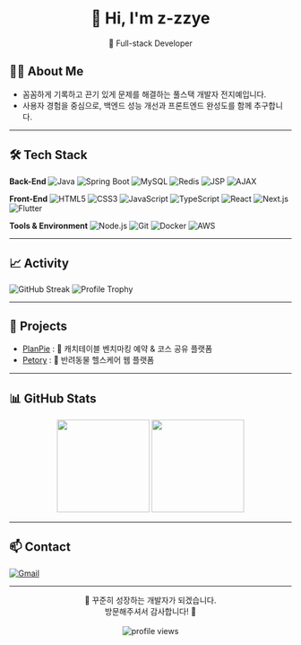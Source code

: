 <h1 align="center">👋 Hi, I'm z-zzye</h1>
<p align="center">
  🚀 Full-stack Developer
</p>

## 👩‍💻 About Me
- 꼼꼼하게 기록하고 끈기 있게 문제를 해결하는 풀스택 개발자 전지예입니다.
- 사용자 경험을 중심으로, 백엔드 성능 개선과 프론트엔드 완성도를 함께 추구합니다.

---

## 🛠 Tech Stack

**Back-End**
![Java](https://img.shields.io/badge/Java-007396?style=flat&logo=openjdk&logoColor=white)
![Spring Boot](https://img.shields.io/badge/Spring%20Boot-6DB33F?style=flat&logo=springboot&logoColor=white)
![MySQL](https://img.shields.io/badge/MySQL-4479A1?style=flat&logo=mysql&logoColor=white)
![Redis](https://img.shields.io/badge/Redis-D82C20?style=flat&logo=redis&logoColor=white)
![JSP](https://img.shields.io/badge/JSP-F8DC75?style=flat&logo=apachetomcat&logoColor=black)
![AJAX](https://img.shields.io/badge/AJAX-005571?style=flat&logoColor=white)

**Front-End**
![HTML5](https://img.shields.io/badge/HTML5-E34F26?style=flat&logo=html5&logoColor=white)
![CSS3](https://img.shields.io/badge/CSS3-1572B6?style=flat&logo=css3&logoColor=white)
![JavaScript](https://img.shields.io/badge/JavaScript-F7DF1E?style=flat&logo=javascript&logoColor=black)
![TypeScript](https://img.shields.io/badge/TypeScript-3178C6?style=flat&logo=typescript&logoColor=white)
![React](https://img.shields.io/badge/React-61DAFB?style=flat&logo=react&logoColor=black)
![Next.js](https://img.shields.io/badge/Next.js-000000?style=flat&logo=nextdotjs&logoColor=white)
![Flutter](https://img.shields.io/badge/Flutter-02569B?style=flat&logo=flutter&logoColor=white)

**Tools & Environment**
![Node.js](https://img.shields.io/badge/Node.js-339933?style=flat&logo=nodedotjs&logoColor=white)
![Git](https://img.shields.io/badge/Git-F05032?style=flat&logo=git&logoColor=white)
![Docker](https://img.shields.io/badge/Docker-2496ED?style=flat&logo=docker&logoColor=white)
![AWS](https://img.shields.io/badge/AWS-232F3E?style=flat&logo=amazonaws&logoColor=white)

---

## 📈 Activity
![GitHub Streak](https://streak-stats.demolab.com?user=z-zzye&theme=radical&hide_border=true)
![Profile Trophy](https://github-profile-trophy.vercel.app/?username=z-zzye&theme=radical&margin-w=10)

---

## 🚧 Projects
- [PlanPie](https://github.com/z-zzye/PlanPie) : 🍰 캐치테이블 벤치마킹 예약 & 코스 공유 플랫폼
- [Petory](https://github.com/z-zzye/Petory) : 🐶 반려동물 헬스케어 웹 플랫폼

---

## 📊 GitHub Stats
<p align="center">
  <img src="https://github-readme-stats.vercel.app/api?username=z-zzye&show_icons=true&theme=radical" height="165"/>
  <img src="https://github-readme-stats.vercel.app/api/top-langs/?username=z-zzye&layout=compact&theme=radical" height="165"/>
</p>

---

## 📫 Contact
[![Gmail](https://img.shields.io/badge/Gmail-D14836?style=flat&logo=gmail&logoColor=white)](mailto:forsythia0119@gmail.com)

---

<p align="center">
  🌱 꾸준히 성장하는 개발자가 되겠습니다. <br/>
  방문해주셔서 감사합니다! 🙏 <br/><br/>
  <img src="https://komarev.com/ghpvc/?username=z-zzye&style=flat-square&color=blue" alt="profile views"/>
</p>





<!--
**z-zzye/z-zzye** is a ✨ _special_ ✨ repository because its `README.md` (this file) appears on your GitHub profile.

Here are some ideas to get you started:

- 🔭 I’m currently working on ...
- 🌱 I’m currently learning ...
- 👯 I’m looking to collaborate on ...
- 🤔 I’m looking for help with ...
- 💬 Ask me about ...
- 📫 How to reach me: ...
- 😄 Pronouns: ...
- ⚡ Fun fact: ...
-->

